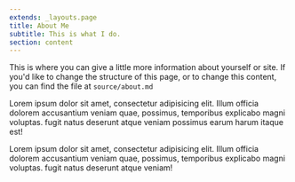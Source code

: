 ```yaml
---
extends: _layouts.page
title: About Me
subtitle: This is what I do.
section: content
---
```


This is where you can give a little more information about yourself or site. If you'd like to change the structure of this page, or to change this content, you can find the file at `source/about.md`

Lorem ipsum dolor sit amet, consectetur adipisicing elit. Illum officia dolorem accusantium veniam quae, possimus, temporibus explicabo magni voluptas. fugit natus deserunt atque veniam possimus earum harum itaque est!

Lorem ipsum dolor sit amet, consectetur adipisicing elit. Illum officia dolorem accusantium veniam quae, possimus, temporibus explicabo magni voluptas. fugit natus deserunt atque veniam!
